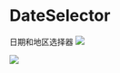 # DateSelector
日期和地区选择器
![](https://upload-images.jianshu.io/upload_images/8903781-7d03dc59da1e996d.png?imageMogr2/auto-orient/strip%7CimageView2/2/w/600)

![](https://upload-images.jianshu.io/upload_images/8903781-32f55ca8ffd3378e.png?imageMogr2/auto-orient/strip%7CimageView2/2/w/600)
